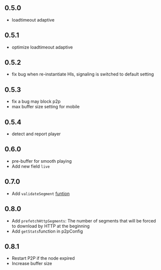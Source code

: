 ## 0.5.0
- loadtimeout adaptive

## 0.5.1
- optimize loadtimeout adaptive

## 0.5.2
- fix bug when re-instantiate Hls, signaling is switched to default setting

## 0.5.3
- fix a bug may block p2p
- max buffer size setting for mobile

## 0.5.4
- detect and report player

## 0.6.0
- pre-buffer for smooth playing
- Add new field `live`

## 0.7.0
- Add `validateSegment` [funtion](https://docs.cdnbye.com/#/en/API?id=how-to-check-segment-validity)

## 0.8.0
- Add `prefetchHttpSegments`: The number of segments that will be forced to download by HTTP at the beginning
- Add `getStats`function in p2pConfig

## 0.8.1
- Restart P2P if the node expired
- Increase buffer size